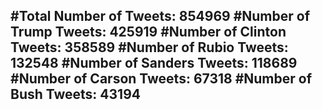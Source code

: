 #Total Number of Tweets: 854969 
#Number of Trump Tweets: 425919
#Number of Clinton Tweets: 358589
#Number of Rubio Tweets: 132548
#Number of Sanders Tweets: 118689
#Number of Carson Tweets: 67318
#Number of Bush Tweets: 43194
---
